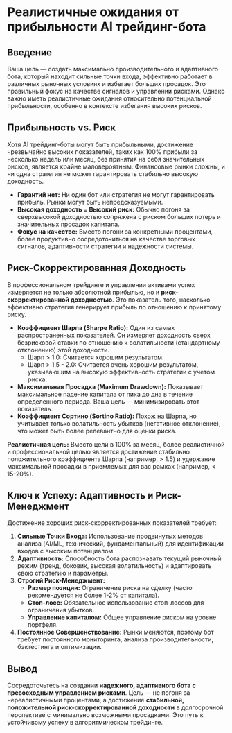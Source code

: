 # Реалистичные ожидания от прибыльности AI трейдинг-бота

## Введение

Ваша цель — создать максимально производительного и адаптивного бота, который находит сильные точки входа, эффективно работает в различных рыночных условиях и избегает больших просадок. Это правильный фокус на качестве сигналов и управлении рисками. Однако важно иметь реалистичные ожидания относительно потенциальной прибыльности, особенно в контексте избегания высоких рисков.

## Прибыльность vs. Риск

Хотя AI трейдинг-боты могут быть прибыльными, достижение чрезвычайно высоких показателей, таких как 100% прибыли за несколько недель или месяц, без принятия на себя значительных рисков, является крайне маловероятным. Финансовые рынки сложны, и ни одна стратегия не может гарантировать стабильно высокую доходность.

*   **Гарантий нет:** Ни один бот или стратегия не могут гарантировать прибыль. Рынки могут быть непредсказуемыми.
*   **Высокая доходность = Высокий риск:** Обычно погоня за сверхвысокой доходностью сопряжена с риском больших потерь и значительных просадок капитала.
*   **Фокус на качестве:** Вместо погони за конкретными процентами, более продуктивно сосредоточиться на качестве торговых сигналов, адаптивности стратегии и надежности системы.

## Риск-Скорректированная Доходность

В профессиональном трейдинге и управлении активами успех измеряется не только абсолютной прибылью, но и **риск-скорректированной доходностью**. Это показатель того, насколько эффективно стратегия генерирует прибыль по отношению к принятому риску.

*   **Коэффициент Шарпа (Sharpe Ratio):** Один из самых распространенных показателей. Он измеряет доходность сверх безрисковой ставки по отношению к волатильности (стандартному отклонению) этой доходности.
    *   Шарп > 1.0: Считается хорошим результатом.
    *   Шарп > 1.5 - 2.0: Считается очень хорошим результатом, указывающим на высокую эффективность стратегии с учетом риска.
*   **Максимальная Просадка (Maximum Drawdown):** Показывает максимальное падение капитала от пика до дна в течение определенного периода. Ваша цель — минимизировать этот показатель.
*   **Коэффициент Сортино (Sortino Ratio):** Похож на Шарпа, но учитывает только волатильность убытков (негативное отклонение), что может быть более релевантно для оценки риска.

**Реалистичная цель:** Вместо цели в 100% за месяц, более реалистичной и профессиональной целью является достижение стабильно положительного коэффициента Шарпа (например, > 1.5) и удержание максимальной просадки в приемлемых для вас рамках (например, < 15-20%).

## Ключ к Успеху: Адаптивность и Риск-Менеджмент

Достижение хороших риск-скорректированных показателей требует:

1.  **Сильные Точки Входа:** Использование продвинутых методов анализа (AI/ML, технический, фундаментальный) для идентификации входов с высоким потенциалом.
2.  **Адаптивность:** Способность бота распознавать текущий рыночный режим (тренд, боковик, высокая волатильность) и адаптировать свою стратегию и параметры.
3.  **Строгий Риск-Менеджмент:**
    *   **Размер позиции:** Ограничение риска на сделку (часто рекомендуется не более 1-2% от капитала).
    *   **Стоп-лосс:** Обязательное использование стоп-лоссов для ограничения убытков.
    *   **Управление капиталом:** Общее управление риском на уровне портфеля.
4.  **Постоянное Совершенствование:** Рынки меняются, поэтому бот требует постоянного мониторинга, анализа производительности, бэктестинга и оптимизации.

## Вывод

Сосредоточьтесь на создании **надежного, адаптивного бота с превосходным управлением рисками**. Цель — не погоня за нереалистичными процентами, а достижение **стабильной, положительной риск-скорректированной доходности** в долгосрочной перспективе с минимально возможными просадками. Это путь к устойчивому успеху в алгоритмическом трейдинге.
